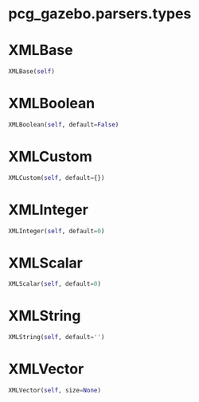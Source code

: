 # pcg_gazebo.parsers.types

# XMLBase
```python
XMLBase(self)
```

# XMLBoolean
```python
XMLBoolean(self, default=False)
```

# XMLCustom
```python
XMLCustom(self, default={})
```

# XMLInteger
```python
XMLInteger(self, default=0)
```

# XMLScalar
```python
XMLScalar(self, default=0)
```

# XMLString
```python
XMLString(self, default='')
```

# XMLVector
```python
XMLVector(self, size=None)
```

